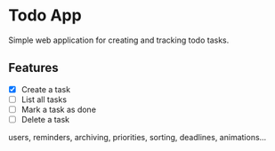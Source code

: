 # Todo App

Simple web application for creating and tracking todo tasks.

## Features

- [x] Create a task
- [ ] List all tasks
- [ ] Mark a task as done
- [ ] Delete a task

users, reminders, archiving, priorities, sorting, deadlines, animations...